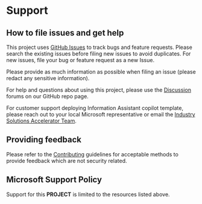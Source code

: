 # Support

## How to file issues and get help  

This project uses [GitHub Issues](https://github.com/microsoft/PubSec-Info-Assistant/issues) to track bugs and feature requests. Please search the existing
issues before filing new issues to avoid duplicates.  For new issues, file your bug or
feature request as a new Issue. 

Please provide as much information as possible when filing an issue (please redact any sensitive information). 

For help and questions about using this project, please use the [Discussion](https://github.com/microsoft/PubSec-Info-Assistant/discussions) forums on our GitHub repo page.

For customer support deploying Information Assistant copilot template, please reach out to your local Microsoft representative or email the [Industry Solutions Accelerator Team](mailto:isat-support@microsoft.com).

## Providing feedback

Please refer to the [Contributing](./CONTRIBUTING.md) guidelines for acceptable methods to provide feedback which are not security related.

## Microsoft Support Policy  

Support for this **PROJECT** is limited to the resources listed above.
